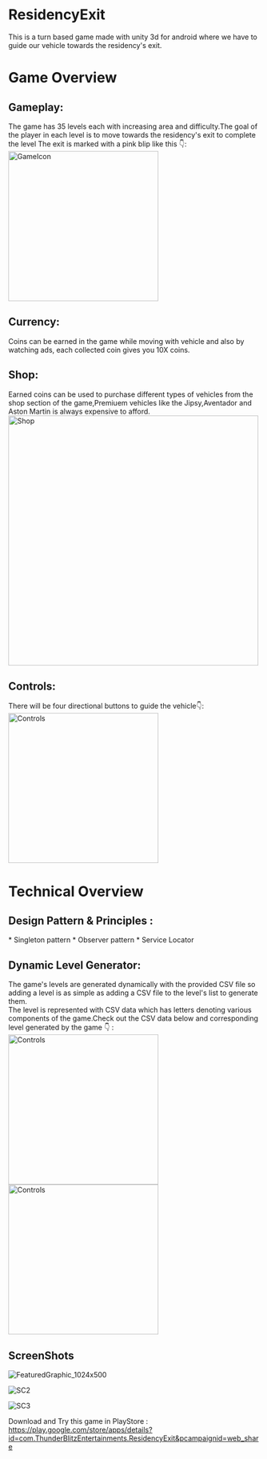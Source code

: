 # ResidencyExit
This is a turn based game made with unity 3d  for android where we have to guide our vehicle towards the residency's exit.

<h1> Game Overview </h1>

<h2> Gameplay: </h2>
The game has 35 levels each with increasing area and difficulty.The goal of the player in each level is to move towards the residency's exit to complete the level
The exit is marked with a pink blip like this 👇: <br>
<img src="https://github.com/RagulPrasadG/ResidencyExit/assets/61055516/b64bf4f5-8707-49bc-9985-4c926e6559b5" alt="GameIcon" width="300">

<h2> Currency: </h2>
Coins can be earned in the game while moving with vehicle and also by watching ads, each collected coin gives you 10X coins.

<h2> Shop: </h2>
Earned coins can be used to purchase different types of vehicles from the shop section of the game,Premiuem vehicles like the Jipsy,Aventador and Aston Martin is always expensive to afford.<br>
<img src="https://github.com/RagulPrasadG/ResidencyExit/assets/61055516/32334e78-144a-4af9-ab50-874bd37e0f9c" alt="Shop" width="500">

<h2> Controls: </h2>
There will be four directional buttons to guide the vehicle👇: <br>
<img src="https://github.com/RagulPrasadG/ResidencyExit/assets/61055516/a6a613ef-ffd9-496e-87af-d7a17b6f66eb" alt="Controls" width="300">


<h1> Technical Overview </h1>

<h2> Design Pattern & Principles : </h2>
* Singleton pattern
* Observer pattern
* Service Locator

<h2> Dynamic Level Generator:</h2>
The game's levels are generated dynamically with the provided CSV file so adding a level is as simple as adding a CSV file to the level's list to generate them.<br>
The level is represented with CSV data which has letters denoting various components of the game.Check out the CSV data below and corresponding level generated by the game 👇 : 
<br>
<img src="https://github.com/RagulPrasadG/ResidencyExit/assets/61055516/01ec8cd9-a106-47bd-8362-05698d6f1db7" alt="Controls" width="300">  <img src="https://github.com/RagulPrasadG/ResidencyExit/assets/61055516/bf6073b5-b57c-42ae-87d9-2d25683925e6" alt="Controls" width="300">

<h2> ScreenShots </h2>

![FeaturedGraphic_1024x500](https://github.com/RagulPrasadG/ResidencyExit/assets/61055516/d914034b-0b0b-45f9-b83b-3754761f297f)


![SC2](https://github.com/RagulPrasadG/ResidencyExit/assets/61055516/c6703a5a-6f4a-401d-92fd-3d2bb413bd35)


![SC3](https://github.com/RagulPrasadG/ResidencyExit/assets/61055516/47fe48fd-fd27-4be1-a605-95a748482fcd)


Download and Try this game in PlayStore : https://play.google.com/store/apps/details?id=com.ThunderBlitzEntertainments.ResidencyExit&pcampaignid=web_share
